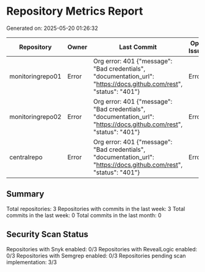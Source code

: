 # Repository Metrics Report

Generated on: 2025-05-20 01:26:32

| Repository       | Owner   | Last Commit                                                                                                         | Open Issues   | Last Release   |   Commits (Week) |   Commits (Month) | Contributors   | Snyk Scans             | RL Scans               | Semgrep Scans          |
|------------------|---------|---------------------------------------------------------------------------------------------------------------------|---------------|----------------|------------------|-------------------|----------------|------------------------|------------------------|------------------------|
| monitoringrepo01 | Error   | Org error: 401 {"message": "Bad credentials", "documentation_url": "https://docs.github.com/rest", "status": "401"} | Error         | Error          |                0 |                 0 | Error          | Pending Implementation | Pending Implementation | Pending Implementation |
| monitoringrepo02 | Error   | Org error: 401 {"message": "Bad credentials", "documentation_url": "https://docs.github.com/rest", "status": "401"} | Error         | Error          |                0 |                 0 | Error          | Pending Implementation | Pending Implementation | Pending Implementation |
| centralrepo      | Error   | Org error: 401 {"message": "Bad credentials", "documentation_url": "https://docs.github.com/rest", "status": "401"} | Error         | Error          |                0 |                 0 | Error          | Pending Implementation | Pending Implementation | Pending Implementation |

## Summary

Total repositories: 3
Repositories with commits in the last week: 3
Total commits in the last week: 0
Total commits in the last month: 0

## Security Scan Status

Repositories with Snyk enabled: 0/3
Repositories with RevealLogic enabled: 0/3
Repositories with Semgrep enabled: 0/3
Repositories pending scan implementation: 3/3
